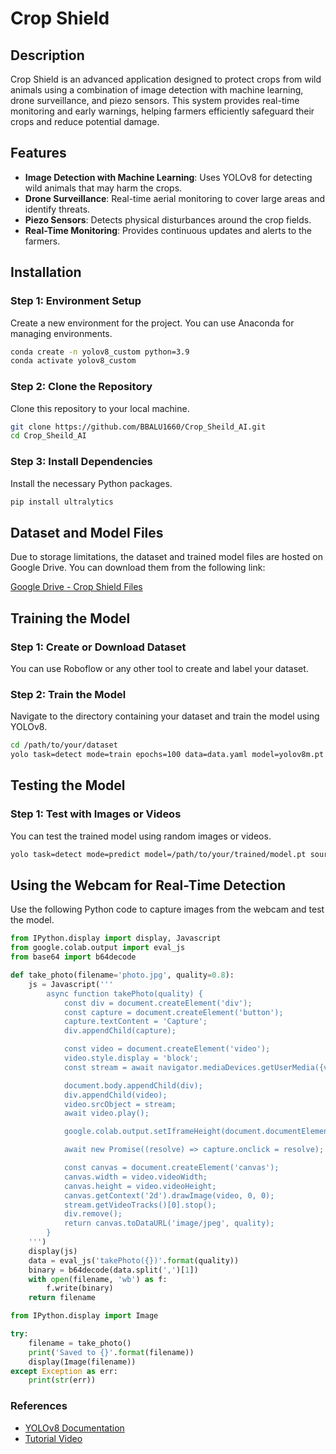 


# Crop Shield

## Description
Crop Shield is an advanced application designed to protect crops from wild animals using a combination of image detection with machine learning, drone surveillance, and piezo sensors. This system provides real-time monitoring and early warnings, helping farmers efficiently safeguard their crops and reduce potential damage.

## Features
- **Image Detection with Machine Learning**: Uses YOLOv8 for detecting wild animals that may harm the crops.
- **Drone Surveillance**: Real-time aerial monitoring to cover large areas and identify threats.
- **Piezo Sensors**: Detects physical disturbances around the crop fields.
- **Real-Time Monitoring**: Provides continuous updates and alerts to the farmers.

## Installation

### Step 1: Environment Setup
Create a new environment for the project. You can use Anaconda for managing environments.

```bash
conda create -n yolov8_custom python=3.9
conda activate yolov8_custom
```

### Step 2: Clone the Repository
Clone this repository to your local machine.

```bash
git clone https://github.com/BBALU1660/Crop_Sheild_AI.git
cd Crop_Sheild_AI
```

### Step 3: Install Dependencies
Install the necessary Python packages.

```bash
pip install ultralytics
```

## Dataset and Model Files

Due to storage limitations, the dataset and trained model files are hosted on Google Drive. You can download them from the following link:

[Google Drive - Crop Shield Files](https://drive.google.com/drive/folders/1hS-h5j_jTvd1ophcTSlPQqmoNZBrHXTb)

## Training the Model

### Step 1: Create or Download Dataset
You can use Roboflow or any other tool to create and label your dataset.

### Step 2: Train the Model
Navigate to the directory containing your dataset and train the model using YOLOv8.

```bash
cd /path/to/your/dataset
yolo task=detect mode=train epochs=100 data=data.yaml model=yolov8m.pt imgsz=640 batch=8
```

## Testing the Model

### Step 1: Test with Images or Videos
You can test the trained model using random images or videos.

```bash
yolo task=detect mode=predict model=/path/to/your/trained/model.pt source=/path/to/your/test/images show=True conf=0.5
```

## Using the Webcam for Real-Time Detection
Use the following Python code to capture images from the webcam and test the model.

```python
from IPython.display import display, Javascript
from google.colab.output import eval_js
from base64 import b64decode

def take_photo(filename='photo.jpg', quality=0.8):
    js = Javascript('''
        async function takePhoto(quality) {
            const div = document.createElement('div');
            const capture = document.createElement('button');
            capture.textContent = 'Capture';
            div.appendChild(capture);

            const video = document.createElement('video');
            video.style.display = 'block';
            const stream = await navigator.mediaDevices.getUserMedia({video: true});

            document.body.appendChild(div);
            div.appendChild(video);
            video.srcObject = stream;
            await video.play();

            google.colab.output.setIframeHeight(document.documentElement.scrollHeight, true);

            await new Promise((resolve) => capture.onclick = resolve);

            const canvas = document.createElement('canvas');
            canvas.width = video.videoWidth;
            canvas.height = video.videoHeight;
            canvas.getContext('2d').drawImage(video, 0, 0);
            stream.getVideoTracks()[0].stop();
            div.remove();
            return canvas.toDataURL('image/jpeg', quality);
        }
    ''')
    display(js)
    data = eval_js('takePhoto({})'.format(quality))
    binary = b64decode(data.split(',')[1])
    with open(filename, 'wb') as f:
        f.write(binary)
    return filename

from IPython.display import Image

try:
    filename = take_photo()
    print('Saved to {}'.format(filename))
    display(Image(filename))
except Exception as err:
    print(str(err))
```

### References
- [YOLOv8 Documentation](https://docs.ultralytics.com)
- [Tutorial Video](https://www.youtube.com/watch?v=gRAyOPjQ9_s&t=582s)





